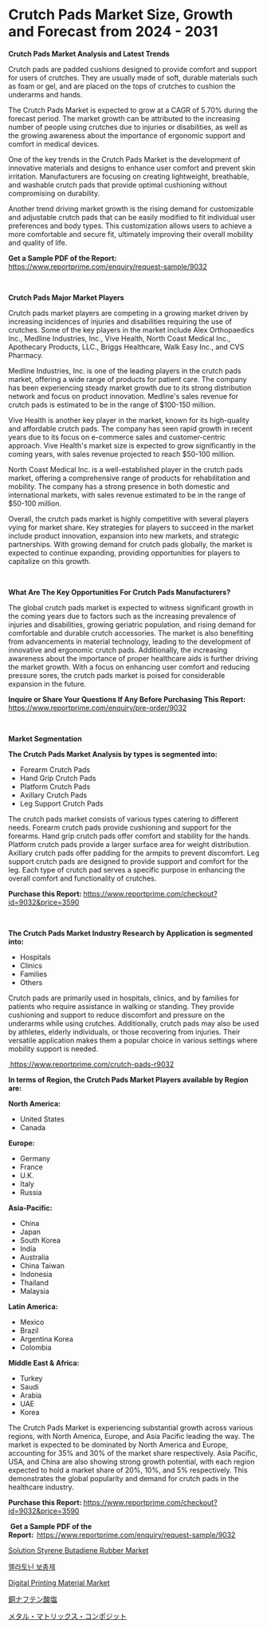 <p><h1>Crutch Pads Market Size, Growth and Forecast from 2024 - 2031</h1></p><p><strong>Crutch Pads Market Analysis and Latest Trends</strong></p>
<p><p>Crutch pads are padded cushions designed to provide comfort and support for users of crutches. They are usually made of soft, durable materials such as foam or gel, and are placed on the tops of crutches to cushion the underarms and hands.</p><p>The Crutch Pads Market is expected to grow at a CAGR of 5.70% during the forecast period. The market growth can be attributed to the increasing number of people using crutches due to injuries or disabilities, as well as the growing awareness about the importance of ergonomic support and comfort in medical devices.</p><p>One of the key trends in the Crutch Pads Market is the development of innovative materials and designs to enhance user comfort and prevent skin irritation. Manufacturers are focusing on creating lightweight, breathable, and washable crutch pads that provide optimal cushioning without compromising on durability.</p><p>Another trend driving market growth is the rising demand for customizable and adjustable crutch pads that can be easily modified to fit individual user preferences and body types. This customization allows users to achieve a more comfortable and secure fit, ultimately improving their overall mobility and quality of life.</p></p>
<p><strong>Get a Sample PDF of the Report:&nbsp;</strong> <a href="https://www.reportprime.com/enquiry/request-sample/9032">https://www.reportprime.com/enquiry/request-sample/9032</a></p>
<p>&nbsp;</p>
<p><strong>Crutch Pads Major Market Players</strong></p>
<p><p>Crutch pads market players are competing in a growing market driven by increasing incidences of injuries and disabilities requiring the use of crutches. Some of the key players in the market include Alex Orthopaedics Inc., Medline Industries, Inc., Vive Health, North Coast Medical Inc., Apothecary Products, LLC., Briggs Healthcare, Walk Easy Inc., and CVS Pharmacy.</p><p>Medline Industries, Inc. is one of the leading players in the crutch pads market, offering a wide range of products for patient care. The company has been experiencing steady market growth due to its strong distribution network and focus on product innovation. Medline's sales revenue for crutch pads is estimated to be in the range of $100-150 million.</p><p>Vive Health is another key player in the market, known for its high-quality and affordable crutch pads. The company has seen rapid growth in recent years due to its focus on e-commerce sales and customer-centric approach. Vive Health's market size is expected to grow significantly in the coming years, with sales revenue projected to reach $50-100 million.</p><p>North Coast Medical Inc. is a well-established player in the crutch pads market, offering a comprehensive range of products for rehabilitation and mobility. The company has a strong presence in both domestic and international markets, with sales revenue estimated to be in the range of $50-100 million.</p><p>Overall, the crutch pads market is highly competitive with several players vying for market share. Key strategies for players to succeed in the market include product innovation, expansion into new markets, and strategic partnerships. With growing demand for crutch pads globally, the market is expected to continue expanding, providing opportunities for players to capitalize on this growth.</p></p>
<p>&nbsp;</p>
<p><strong>What Are The Key Opportunities For Crutch Pads Manufacturers?</strong></p>
<p><p>The global crutch pads market is expected to witness significant growth in the coming years due to factors such as the increasing prevalence of injuries and disabilities, growing geriatric population, and rising demand for comfortable and durable crutch accessories. The market is also benefiting from advancements in material technology, leading to the development of innovative and ergonomic crutch pads. Additionally, the increasing awareness about the importance of proper healthcare aids is further driving the market growth. With a focus on enhancing user comfort and reducing pressure sores, the crutch pads market is poised for considerable expansion in the future.</p></p>
<p><strong>Inquire or Share Your Questions If Any Before Purchasing This Report:</strong> <a href="https://www.reportprime.com/enquiry/pre-order/9032">https://www.reportprime.com/enquiry/pre-order/9032</a></p>
<p>&nbsp;</p>
<p><strong>Market Segmentation</strong></p>
<p><strong>The Crutch Pads Market Analysis by types is segmented into:</strong></p>
<p><ul><li>Forearm Crutch Pads</li><li>Hand Grip Crutch Pads</li><li>Platform Crutch Pads</li><li>Axillary Crutch Pads</li><li>Leg Support Crutch Pads</li></ul></p>
<p><p>The crutch pads market consists of various types catering to different needs. Forearm crutch pads provide cushioning and support for the forearms. Hand grip crutch pads offer comfort and stability for the hands. Platform crutch pads provide a larger surface area for weight distribution. Axillary crutch pads offer padding for the armpits to prevent discomfort. Leg support crutch pads are designed to provide support and comfort for the leg. Each type of crutch pad serves a specific purpose in enhancing the overall comfort and functionality of crutches.</p></p>
<p><strong>Purchase this Report:&nbsp;</strong><a href="https://www.reportprime.com/checkout?id=9032&price=3590">https://www.reportprime.com/checkout?id=9032&price=3590</a></p>
<p>&nbsp;</p>
<p><strong>The Crutch Pads Market Industry Research by Application is segmented into:</strong></p>
<p><ul><li>Hospitals</li><li>Clinics</li><li>Families</li><li>Others</li></ul></p>
<p><p>Crutch pads are primarily used in hospitals, clinics, and by families for patients who require assistance in walking or standing. They provide cushioning and support to reduce discomfort and pressure on the underarms while using crutches. Additionally, crutch pads may also be used by athletes, elderly individuals, or those recovering from injuries. Their versatile application makes them a popular choice in various settings where mobility support is needed.</p></p>
<p><a href="https://www.reportprime.com/crutch-pads-r9032">&nbsp;https://www.reportprime.com/crutch-pads-r9032</a></p>
<p><strong>In terms of Region, the Crutch Pads Market Players available by Region are:</strong></p>
<p>
    <p> <strong> North America: </strong>
        <ul>
            <li>United States</li>
            <li>Canada</li>
        </ul>
        </p> 
    <p> <strong> Europe: </strong>
        <ul>
            <li>Germany</li>
            <li>France</li>
            <li>U.K.</li>
            <li>Italy</li>
            <li>Russia</li>
        </ul>
        </p> 
    <p> <strong> Asia-Pacific: </strong>
        <ul>
            <li>China</li>
            <li>Japan</li>
            <li>South Korea</li>
            <li>India</li>
            <li>Australia</li>
            <li>China Taiwan</li>
            <li>Indonesia</li>
            <li>Thailand</li>
            <li>Malaysia</li>
        </ul>
        </p> 
    <p> <strong> Latin America: </strong>
        <ul>
            <li>Mexico</li>
            <li>Brazil</li>
            <li>Argentina Korea</li>
            <li>Colombia</li>
        </ul>
        </p> 
    <p> <strong> Middle East & Africa: </strong>
        <ul>
            <li>Turkey</li>
            <li>Saudi</li>
            <li>Arabia</li>
            <li>UAE</li>
            <li>Korea</li>
        </ul>
    </p>
    </p>
<p><p>The Crutch Pads Market is experiencing substantial growth across various regions, with North America, Europe, and Asia Pacific leading the way. The market is expected to be dominated by North America and Europe, accounting for 35% and 30% of the market share respectively. Asia Pacific, USA, and China are also showing strong growth potential, with each region expected to hold a market share of 20%, 10%, and 5% respectively. This demonstrates the global popularity and demand for crutch pads in the healthcare industry.</p></p>
<p><strong>Purchase this Report: </strong><a href="https://www.reportprime.com/checkout?id=9032&price=3590">https://www.reportprime.com/checkout?id=9032&price=3590</a></p>
<p>&nbsp;<strong>Get a Sample PDF of the Report:&nbsp;&nbsp;</strong><a href="https://www.reportprime.com/enquiry/request-sample/9032">https://www.reportprime.com/enquiry/request-sample/9032</a></p>
<p><strong></strong></p>
<p><p><a href="https://www.linkedin.com/pulse/solution-styrene-butadiene-rubber-market-insights-players-gcchc?trackingId=mzKnsvNKyTssZ8OlCqJ94w%3D%3D">Solution Styrene Butadiene Rubber Market</a></p><p><a href="https://medium.com/@snake68678/%EB%A9%9C%EB%9D%BC%ED%86%A0%EB%8B%8C-%EB%B3%B4%EC%B6%A9%EC%A0%9C-%EC%8B%9C%EC%9E%A5%EC%9D%80-%EC%8B%9C%EC%9E%A5-%EC%A0%90%EC%9C%A0%EC%9C%A8-%EC%8B%9C%EC%9E%A5-%ED%8A%B8%EB%A0%8C%EB%93%9C-%EB%B0%8F-%EC%8B%9C%EC%9E%A5-%EC%84%B1%EC%9E%A5%EC%97%90-%EB%8C%80%ED%95%9C-%EC%A0%95%EB%B3%B4%EB%A5%BC-%EC%A0%9C%EA%B3%B5%ED%95%A9%EB%8B%88%EB%8B%A4-1e658070e4e4">멜라토닌 보충제</a></p><p><a href="https://www.linkedin.com/pulse/digital-printing-material-market-research-report-unlocks-nc4fc?trackingId=G0AqQBmjKp967VVFWOasKA%3D%3D">Digital Printing Material Market</a></p><p><a href="https://medium.com/@alioukaye1/%E9%8A%85%E3%83%8A%E3%83%95%E3%83%86%E3%83%B3%E9%85%B8%E5%B8%82%E5%A0%B4%E3%83%AC%E3%83%9D%E3%83%BC%E3%83%88%E3%81%AF-%E3%81%93%E3%81%AE%E5%B8%82%E5%A0%B4%E3%81%AE%E6%9C%80%E6%96%B0%E3%81%AE%E3%83%88%E3%83%AC%E3%83%B3%E3%83%89%E3%82%84%E6%88%90%E9%95%B7%E6%A9%9F%E4%BC%9A%E3%82%92%E6%98%8E%E3%82%89%E3%81%8B%E3%81%AB%E3%81%97%E3%81%A6%E3%81%84%E3%81%BE%E3%81%99-4db29532b62f">銅ナフテン酸塩</a></p><p><a href="https://medium.com/@jewelardner5656/%E9%87%91%E5%B1%9E%E3%83%9E%E3%83%88%E3%83%AA%E3%83%83%E3%82%AF%E3%82%B9%E8%A4%87%E5%90%88%E6%9D%90%E6%96%99%E5%B8%82%E5%A0%B4%E5%88%86%E6%9E%90-%E3%81%9D%E3%81%AEcagr-%E5%B8%82%E5%A0%B4%E3%82%BB%E3%82%B0%E3%83%A1%E3%83%B3%E3%83%86%E3%83%BC%E3%82%B7%E3%83%A7%E3%83%B3-%E3%81%8A%E3%82%88%E3%81%B3%E3%82%B0%E3%83%AD%E3%83%BC%E3%83%90%E3%83%AB%E7%94%A3%E6%A5%AD%E6%A6%82%E8%A6%81-97beaf38c813">メタル・マトリックス・コンポジット</a></p></p>